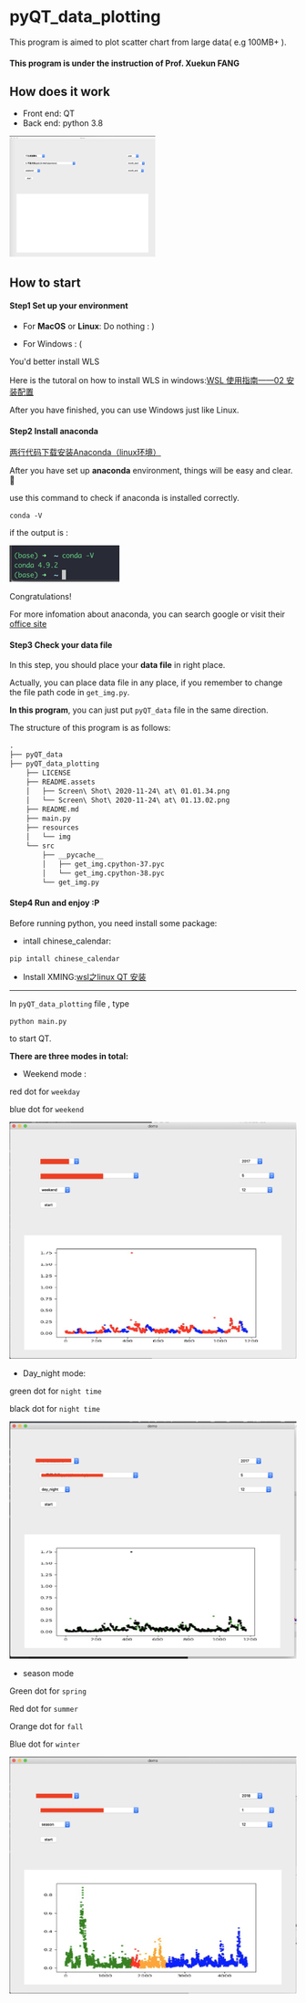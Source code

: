 # pyQT_data_plotting

This program is aimed to plot scatter chart from large data( e.g 100MB+ ).

#### This program is under the instruction of Prof.  Xuekun FANG



## How does it work

* Front end: QT 
* Back end: python 3.8

<img src="./README.assets/Screen Shot 2020-11-24 at 01.01.34.png" alt="Screen Shot 2020-11-24 at 01.01.34" style="zoom: 25%;" />



## How to start

#### Step1 Set up your environment

* For **MacOS** or **Linux**: Do nothing : )

* For Windows : (

You'd better install WLS

Here is the tutoral on how to install WLS in windows:[WSL 使用指南——02 安装配置](https://zhuanlan.zhihu.com/p/34885182)

After you have finished, you can use Windows just like Linux.



#### Step2 Install anaconda

[两行代码下载安装Anaconda（linux环境）](https://blog.csdn.net/lwgkzl/article/details/89329383)

After you have set up **anaconda** environment, things will be easy and clear.:1st_place_medal:

use this command to check if anaconda is installed correctly.

```shell
conda -V
```

if the output is :

<img src="./README.assets/Screen Shot 2020-11-24 at 01.13.02.png" alt="Screen Shot 2020-11-24 at 01.13.02" style="zoom:50%;" />

Congratulations!

For more infomation about anaconda, you can search google or visit their [office site](https://www.anaconda.com)

#### Step3 Check your data file 

In this step, you should place your **data file** in right place.

Actually, you can place data file in any place, if you remember to change the file path code in `get_img.py`.

**In this program**, you can just put `pyQT_data` file in the same direction.



The structure of this program is as follows:

```
.
├── pyQT_data
├── pyQT_data_plotting
    ├── LICENSE
    ├── README.assets
    │   ├── Screen\ Shot\ 2020-11-24\ at\ 01.01.34.png
    │   └── Screen\ Shot\ 2020-11-24\ at\ 01.13.02.png
    ├── README.md
    ├── main.py
    ├── resources
    │   └── img
    └── src
        ├── __pycache__
        │   ├── get_img.cpython-37.pyc
        │   └── get_img.cpython-38.pyc
        └── get_img.py
```



#### Step4 Run and enjoy :P

Before running python, you need install some package:

* intall chinese_calendar:

```
pip intall chinese_calendar
```

* Install XMING:[wsl之linux QT 安装](https://blog.csdn.net/u013841997/article/details/104747482)

  

---------------------------------------------------------------------------------------------------------

In `pyQT_data_plotting` file , type

```shell
python main.py
```

to start QT.



**There are three modes in total:**

* Weekend mode :

red dot for `weekday`

blue dot for `weekend`

![Screen Shot 2020-11-24 at 01.24.36](./README.assets/night.png)



* Day_night mode:

green dot for `night time` 

black dot for `night time`

<img src="./README.assets/Screen Shot 2020-11-24 at 01.25.42.png" alt="Screen Shot 2020-11-24 at 01.25.42" style="zoom:50%;" />



* season mode

Green dot for `spring`

Red dot for `summer`

Orange  dot for `fall`

Blue dot for `winter`

![Screen Shot 2020-11-24 at 01.26.55](./README.assets/season.png)





#### 



